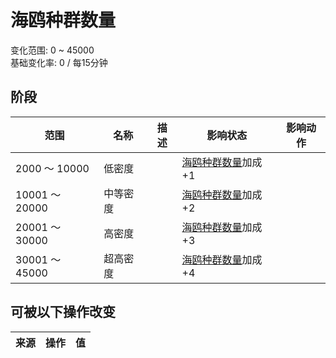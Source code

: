 # 海鸥种群数量  
变化范围: 0 ~ 45000  
基础变化率: 0 / 每15分钟  
## 阶段  
范围  |  名称  |  描述  |  影响状态  |  影响动作  
----  |  ----  |  ----  |  ----  |  ----  
2000 ～ 10000  |  低密度  |    |  [海鸥种群数量](Pop_Seagull.md)加成+1  |    
10001 ～ 20000  |  中等密度  |    |  [海鸥种群数量](Pop_Seagull.md)加成+2  |    
20001 ～ 30000  |  高密度  |    |  [海鸥种群数量](Pop_Seagull.md)加成+3  |    
30001 ～ 45000  |  超高密度  |    |  [海鸥种群数量](Pop_Seagull.md)加成+4  |    
## 可被以下操作改变  
来源  |  操作  |  值  
----  |  ----  |  ----  
